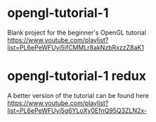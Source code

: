 # opengl-tutorial-1
Blank project for the beginner's OpenGL tutorial https://www.youtube.com/playlist?list=PL6ePeWFUyi5ifCMMLr8akNzbRxzzZ8aK1

# opengl-tutorial-1 redux
A better version of the tutorial can be found here https://www.youtube.com/playlist?list=PL6ePeWFUyi5g6YLoXy0EfnQ95Q3ZLN2x-
